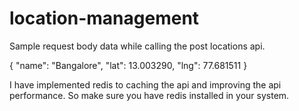 # location-management

Sample request body data while calling the post locations api.

{
    "name": "Bangalore",
    "lat": 13.003290,
    "lng": 77.681511
}

I have implemented redis to caching the api and improving the api performance. So make sure you have redis installed in your system.
